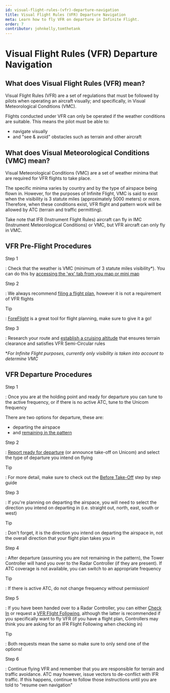 ```yaml
---
id: visual-flight-rules-(vfr)-departure-navigation
title: Visual Flight Rules (VFR) Departure Navigation
meta: Learn how to fly VFR on departure in Infinite Flight.
order: 7
contributor: johnkelly,tomthetank
---
```


# Visual Flight Rules (VFR) Departure Navigation



## What does Visual Flight Rules (VFR) mean?

Visual Flight Rules (VFR) are a set of regulations that must be followed by pilots when operating an aircraft visually; and specifically, in Visual Meteorological Conditions (VMC). 



Flights conducted under VFR can only be operated if the weather conditions are suitable. This means the pilot must be able to:



- navigate visually
- and "see & avoid" obstacles such as terrain and other aircraft



## What does Visual Meteorological Conditions (VMC) mean?

Visual Meteorological Conditions (VMC) are a set of weather minima that are required for VFR flights to take place. 



The specific minima varies by country and by the type of airspace being flown in. However, for the purposes of Infinite Flight, VMC is said to exist when the visibility is 3 statute miles (approximately 5000 meters) or more. Therefore, when these conditions exist, VFR flight and pattern work will be allowed by ATC (terrain and traffic permitting).



Take note that IFR (Instrument Flight Rules) aircraft can fly in IMC (Instrument Meteorological Conditions) or VMC, but VFR aircraft can only fly in VMC.



## VFR Pre-Flight Procedures

Step 1

: Check that the weather is VMC (minimum of 3 statute miles visibility*). You can do this by [accessing the 'wx' tab from you map or mini map](/guide/getting-started/pilot-user-interface/flight-planning#getting-more-from-your-map-and-mini-map)



Step 2

: We always recommend [filing a flight plan](/guide/flying-guide/on-the-ground/flight-planning#flight-planning), however it is not a requirement of VFR flights



Tip

: [ForeFlight](/guide/getting-started/home-user-interface/settings#foreflight) is a great tool for flight planning, make sure to give it a go!



Step 3

: Research your route and [establish a cruising altitude](/guide/flying-guide/take-off-to-cruise/step-climbs-and-cruising-altitudes#ifr%2Fvfr-semi-circular-rules) that ensures terrain clearance and satisfies VFR Semi-Circular rules



**For Infinite Flight purposes, currently only visibility is taken into account to determine VMC*



## VFR Departure Procedures



Step 1

: Once you are at the holding point and ready for departure you can tune to the active frequency, or if there is no active ATC, tune to the Unicom frequency



There are two options for departure, these are:

- departing the airspace
- and [remaining in the pattern](/guide/flying-guide/take-off-to-cruise/remaining-in-the-pattern#remaining-in-the-pattern)



Step 2

: [Report ready for departure](/guide/flying-guide/atc-communication/take-off-and-departure#take-off-communication-summary) (or announce take-off on Unicom) and select the type of departure you intend on flying



Tip

: For more detail, make sure to check out the [Before Take-Off](/guide/flying-guide/take-off-to-cruise/before-take-off#before-take-off) step by step guide



Step 3

: If you're planning on departing the airspace, you will need to select the direction you intend on departing in (i.e. straight out, north, east, south or west)



Tip

: Don't forget, it is the direction you intend on departing the airspace in, not the overall direction that your flight plan takes you in 



Step 4

: After departure (assuming you are not remaining in the pattern), the Tower Controller will hand you over to the Radar Controller (if they are present). If ATC coverage is not available, you can switch to an appropriate frequency



Tip

: If there is active ATC, do not change frequency without permission!



Step 5

: If you have been handed over to a Radar Controller, you can either [Check In](/guide/atc-manual/6.-radar/6.4-departure-check-in#the-use-of-check-in) or request a [VFR Flight Following](/guide/atc-manual/6.-radar/6.5-flight-following#6.5-flight-following), although the latter is recommended if you specifically want to fly VFR (if you have a flight plan, Controllers may think you are asking for an IFR Flight Following when checking in)



Tip

: Both requests mean the same so make sure to only send one of the options!



Step 6

: Continue flying VFR and remember that you are responsible for terrain and traffic avoidance. ATC may however, issue vectors to de-conflict with IFR traffic. If this happens, continue to follow those instructions until you are told to "resume own navigation" 